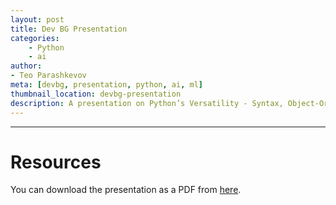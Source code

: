 ```yaml
---
layout: post
title: Dev BG Presentation
categories:
    - Python
    - ai
author:
- Teo Parashkevov
meta: [devbg, presentation, python, ai, ml]
thumbnail_location: devbg-presentation
description: A presentation on Python’s Versatility - Syntax, Object-Oriented Programming, and Machine Learning Applications
---
```



---
# Resources

You can download the presentation as a PDF from [here](/assets/img/posts/devbg-presentation/presentation.pdf).
